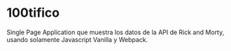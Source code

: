 # 100tifico
Single Page Application que muestra los datos de la API de Rick and Morty, usando solamente Javascript Vanilla y Webpack.
